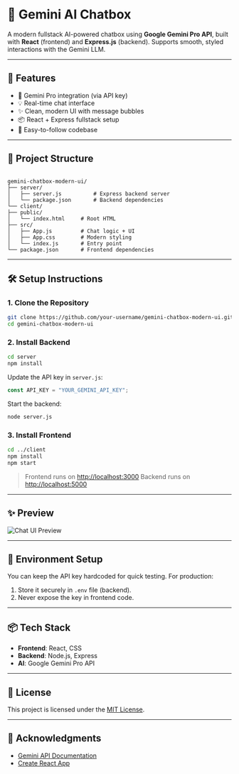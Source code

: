 
# 💬 Gemini AI Chatbox

A modern fullstack AI-powered chatbox using **Google Gemini Pro API**, built with **React** (frontend) and **Express.js** (backend). Supports smooth, styled interactions with the Gemini LLM.

---

## 🚀 Features

- 🔹 Gemini Pro integration (via API key)
- 💡 Real-time chat interface
- ✨ Clean, modern UI with message bubbles
- 📦 React + Express fullstack setup
- 📜 Easy-to-follow codebase

---

## 📁 Project Structure

```

gemini-chatbox-modern-ui/
├── server/
│   ├── server.js          # Express backend server
│   └── package.json       # Backend dependencies
└── client/
├── public/
│   └── index.html     # Root HTML
├── src/
│   ├── App.js         # Chat logic + UI
│   ├── App.css        # Modern styling
│   └── index.js       # Entry point
└── package.json       # Frontend dependencies

````

---

## 🛠️ Setup Instructions

### 1. Clone the Repository

```bash
git clone https://github.com/your-username/gemini-chatbox-modern-ui.git
cd gemini-chatbox-modern-ui
````

### 2. Install Backend

```bash
cd server
npm install
```

Update the API key in `server.js`:

```js
const API_KEY = "YOUR_GEMINI_API_KEY";
```

Start the backend:

```bash
node server.js
```

### 3. Install Frontend

```bash
cd ../client
npm install
npm start
```

> Frontend runs on [http://localhost:3000](http://localhost:3000)
> Backend runs on [http://localhost:5000](http://localhost:5000)

---

## ✨ Preview

![Chat UI Preview](https://via.placeholder.com/900x400.png?text=Gemini+Chatbox+Preview)

---

## 🔐 Environment Setup

You can keep the API key hardcoded for quick testing. For production:

1. Store it securely in `.env` file (backend).
2. Never expose the key in frontend code.

---

## 📦 Tech Stack

* **Frontend**: React, CSS
* **Backend**: Node.js, Express
* **AI**: Google Gemini Pro API

---

## 📃 License

This project is licensed under the [MIT License](LICENSE).

---

## 🙌 Acknowledgments

* [Gemini API Documentation](https://ai.google.dev/)
* [Create React App](https://create-react-app.dev/)

```
